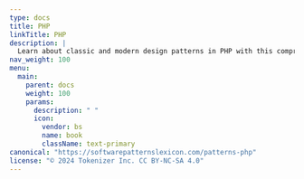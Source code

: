 ```yaml
---
type: docs
title: PHP
linkTitle: PHP
description: |
  Learn about classic and modern design patterns in PHP with this comprehensive guide. Enhance your PHP development skills by mastering design principles, patterns, and best practices for robust and maintainable code.
nav_weight: 100
menu:
  main:
    parent: docs
    weight: 100
    params:
      description: " "
      icon:
        vendor: bs
        name: book
        className: text-primary
canonical: "https://softwarepatternslexicon.com/patterns-php"
license: "© 2024 Tokenizer Inc. CC BY-NC-SA 4.0"
---
```

